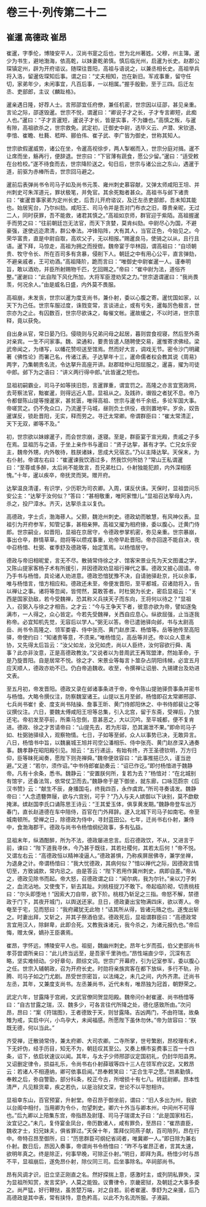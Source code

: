# 卷三十·列传第二十二

## 崔暹 高德政 崔昂

崔暹，字季伦，博陵安平人，汉尚书寔之后也，世为北州著姓。父穆，州主簿。暹少为书生，避地渤海，依高乾，以妹妻乾弟慎。慎后临光州，启暹为长史。赵郡公琛镇定州，辟为开府谘议。随琛往晋阳，高祖与语说之，以兼丞相长史。高祖举兵将入洛，留暹佐琛知后事。谓之曰：“丈夫相知，岂在新旧。军戎事重，留守任切，家弟年少，未闲事宜，凡百后事，一以相属。”握手殷勤，至于三四。后迁左丞、吏部郎，主议《麟趾格》。

暹亲遇日隆，好荐人士。言邢邵宜任府僚，兼任机密，世宗因以征邵，甚见亲重。言论之际，邵遂毁暹。世宗不悦，谓暹曰：“卿说子才之长，子才专言卿短，此痴人也。”暹曰：“子才言暹短，暹说子才长，皆是实事，不为嫌也。”高慎之叛，与暹有隙，高祖欲杀之，世宗救免。武定初，迁御史中尉，选毕义云、卢潜、宋钦道、李愔、崔瞻、杜蕤、嵇晔、郦伯伟、崔子武、李广皆为御史，世称其知人。

世宗欲假暹威势，诸公在坐，令暹高视徐步，两人掣裾而入，世宗分庭对揖。暹不让席而坐，觞再行，便辞退。世宗曰：“下官薄有蔬食，愿公少留。”暹曰：“适受敕在台检校。”遂不待食而去，世宗降阶送之。旬日后，世宗与诸公出之东山，遇暹于道，前驱为赤棒所击，世宗回马避之。

暹前后表弹尚书令司马子如及尚书元羡、雍州刺史慕容献，又弹太师咸阳王坦、并州刺史可朱浑道元，罪状极笔，并免官。其余死黜者甚众。高祖书与邺下诸贵曰：“崔暹昔事家弟为定州长史，后吾儿开府谘议，及迁左丞吏部郎，吾未知其能也。始居宪台，乃尔纠劾。咸阳王、司马令并是吾对门布衣之旧，尊贵亲昵，无过二人，同时获罪，吾不能救，诸君其慎之。”高祖如京师，群官迎于紫陌。高祖握暹手而劳之曰：“往前朝廷岂无法官，而天下贪婪，莫肯纠劾。中尉尽心为国，不避豪强，遂使远迩肃清，群公奉法。冲锋陷阵，大有其人，当官正色，今始见之。今荣华富贵，直是中尉自取，高欢父子，无以相报。”赐暹良马，使骑之以从，且行且语。暹下拜，马惊走，高祖为拥之而授辔。魏帝宴于华林园，谓高祖曰：“自顷朝贵、牧守令长、所在百司多有贪暴，侵削下人。朝廷之中有用心公平，直言弹劾，不避亲戚者，王可劝酒。”高祖降阶，跪而言曰：“唯御史中尉崔暹一人。谨奉明旨，敢以酒劝，并臣所射赐物千匹，乞回赐之。”帝曰：“崔中尉为法，道俗齐整。”暹谢曰：“此自陛下风化所加，大将军臣澄劝奖之力。”世宗退谓暹曰：“我尚畏羡，何况余人。”由是威名日盛，内外莫不畏服。

高祖崩，未发丧，世宗以暹为度支尚书，兼仆射，委以心腹之寄。暹忧国如家，以天下为己任。世宗车服过度，诛戮变常，言谈进止，或有亏失，暹每厉色极言，世宗亦为之止。有囚数百，世宗尽欲诛之，每催文帐。暹故缓之，不以时进，世宗意释，竟以获免。

自出身从官，常日晏乃归。侵晓则与兄弟问母之起居，暮则尝食视寝，然后至外斋对亲宾。一生不问家事。魏、梁通和，要贵皆遣人随聘使交易，暹惟寄求佛经。梁武帝闻之，为缮写，以幡花赞呗送至馆焉。然而好大言，调戏无节。密令沙门明藏著《佛性论》而署己名，传诸江表。子达拏年十三，暹命儒者权会教其说《周易》两字，乃集朝贵名流，令达拏升高座开讲。赵郡眭仲让阳屈服之，暹喜，擢为司徒中郎。邺下为之语曰：“讲义两行得中郎。”此皆暹之短也。

显祖初嗣霸业，司马子如等挟旧怨，言暹罪重，谓宜罚之。高隆之亦言宜宽政网，去苛察法官，黜崔暹，则得远近人意。显祖从之。及践祚，谮毁之者犹不息。帝乃令都督陈山提等搜暹家，甚贫匮，唯得高祖、世宗与暹书千余纸，多论军国大事。帝嗟赏之。仍不免众口，乃流暹于马城，昼则负土供役，夜则置地牢。岁余，奴告暹谋反，锁赴晋阳，无实，释而劳之。寻迁太常卿。帝谓群臣曰：“崔太常清正，天下无双，卿等不及。”

初，世宗欲以妹嫁暹子，而会世宗崩，遂寝。至是，群臣宴于宣光殿，贵戚之子多在焉。显祖历与之语，于坐上亲作书与暹曰：“贤子达挐，甚有才学。亡兄女乐安主，魏帝外甥，内外敬待，胜朕诸妹，思成大兄宿志。”乃以主降达挐。天保末，为右仆射。帝谓左右曰：“崔暹谏我饮酒过多，然我饮何所妨？”常山王私谓暹曰：“至尊或多醉，太后尚不能致言，吾兄弟杜口，仆射独能犯颜，内外深相感愧。”十年，暹以疾卒，帝抚灵而哭。赠开府。

达挐温良清谨，有识学，少历职为司农卿。入周，谋反伏诛。天保时，显祖尝问乐安公主：“达挐于汝何似？”答曰：“甚相敬重，唯阿家憎儿。”显祖召达挐母入内，杀之，投尸漳水。齐灭，达挐杀主以复仇。

高德政，字士贞，渤海蓚人。父颢，魏沧州刺史。德政幼而敏慧，有风神仪表。显祖引为开府参军，知管记事，甚相亲狎。高祖又擢为相府掾，委以腹心。迁黄门侍郎。世宗嗣业，如晋阳，显祖在京居守，令德政参掌机密，弥见亲重。世宗暴崩，事出仓卒，群情草草。勋将等以缵戎事重，劝帝早赴晋阳。帝亦回遑不能自决，夜中召杨愔、杜弼、崔季舒及德政等，始定策焉。以杨愔居守。

德政与帝旧相昵爱，言无不尽。散骑常侍徐之才、馆客宋景业先为天文图谶之学，又陈山提家客杨子术有所援引，并因德政劝显祖行禅代之事。德政又披心固请。帝乃手书与杨愔，具论诸人劝进意。德政恐愔犹豫不决，自请驰驿赴京，托以余事，唯与杨愔言，愔方相应和。德政还未至，帝便发晋阳，至平都城，召诸勋将入，告以禅让之事。诸将等忽闻，皆愕然，莫敢答者。时杜弼为长史，密启显祖云：“关西是国家劲敌，若今受魏禅，恐其称义兵挟天子而东向，王将何以待之？”显祖入，召弼入与徐之才相告。之才云：“今与王争天下者，彼意亦欲为帝，譬如逐兔满市，一人得之，众心皆定。今若先受魏禅，关西自应息心。纵欲屈强，止当逐我称帝。必宜知机先觉，无容后以学人。”弼无以答。帝已遣驰驿向邺，书与太尉高岳、尚书令高隆之、领军娄睿、侍中张亮、黄门赵彦深、杨愔等。岳等驰传至高阳驿，帝使约曰：“知诸贵等意，不须来。”唯杨愔见，高岳等并还。帝以众人意未协，又先得太后旨云：“汝父如龙，汝兄如虎，尚以人臣终，汝何容欲行舜、禹事？此亦非汝意，正是高德政教汝。”又说者以为昔周武王再驾盟津，然始革命，于是乃旋晋阳。自是居常不悦。徐之才、宋景业等每言卜筮杂占阴阳纬候，必宜五月应天顺人，德政亦劝不已。仍白帝追魏收。收至，令撰禅让诏册、九锡建台及劝进文表。

至五月初，帝发晋阳。德政又录在邺诸事条进于帝，帝令陈山提驰驿赍事条并密书与杨愔。大略令撰仪注，防察魏室诸王。山提以五月至邺，杨愔即召太常卿邢邵、七兵尚书崔忄夌、度支尚书陆操、詹事王昕、黄门侍郎阳休之、中书侍郎裴让之等议撰仪注。六日，要魏太傅咸阳王坦等总集，引入北宫，留于东斋，受禅后，乃放还宅。帝初发至亭前，所乘马忽倒，意甚恶之，大以沉吟。至平城都，便不复肯进。德政、徐之才苦请帝曰：“山提先去，若为形容，恐其漏泄不果。”即命司马子如、杜弼驰驿续入，观察物情。七日，子如等至邺，众人以事势已决，无敢异言。八日，杨愔书中旨，以魏襄城王旭并司空公潘相乐、侍中张亮、黄门赵彦深入通奏事。魏孝静在昭阳殿引见。旭云：“五行递运，有始有终，齐王圣德钦明，万方归仰，臣等昧死闻奏，愿陛下则尧禅舜。”魏帝便敛容曰：“此事推挹已久，谨当逊避。”又道：“若尔，须作诏。”中书侍郎崔劼奏云：“诏已作讫。”即付杨愔进于魏静帝。凡有十余条，悉书。魏静云：“安置朕何所，复若为去？”杨愔对：“在北城别有馆宇，还备法驾，依常仗卫而去。”魏静帝于是下御坐，就东廊，口咏范蔚宗《后汉书赞》云：“献生不辰，身播国屯，终我四百，永作虞宾。”所司寻奏请发。魏静帝曰：“人念遗簪弊屦，欲与六宫别，可乎？”乃入与夫人嫔御以下诀别，莫不歔欷掩涕。嫔赵国李氏口诵陈思王诗云：“王其爱玉体，俱享黄发期。”魏静帝登车出万春门，直长赵道德在车中陪侍，百官在门外拜辞。遂入北城下司马子如南宅。帝至城南顿所。受禅之日，除德政为侍中，寻封蓝田公。七年，迁尚书右仆射，兼侍中，食渤海郡干。德政与尚书令杨愔纲纪政事，多有弘益。

显祖末年，纵酒酣醉，所为不法，德政屡进忠言。后召德政饮，不从，又进言于前，谏曰：“陛下道我寻休，今乃甚于既往，其若社稷何，其若太后何！”帝不悦。又谓左右云：“高德政恒以精神凌逼人。”德政甚惧，乃称疾屏居佛寺，兼学坐禅，为退身之计。帝谓杨愔曰：“我大忧德政，其病何似？”愔以禅代之际，因德政言情切至，方致诚款，常内忌之。由是答云：“陛下若用作冀州刺史，病即自差。”帝从之，德政见除书而起。帝大怒，召德政谓之曰：“闻尔病，我为尔针。”亲以刀子刺之，血流沾地。又使曳下，斩去其趾。刘桃枝捉刀不敢下。帝起临阶砌，切责桃枝曰：“尔头即堕地！”因索大刀自带，欲下阶。桃枝乃斩足之三指。帝怒不解，禁德政于门下，其夜开城门，以舆送还家。旦日，德政妻出宝物满四床，欲以寄人。帝奄至于宅，见而怒曰：“我府藏犹无此物！”诘其所从得，皆诸元赂之也。遂曳出斩之。时妻出拜，又斩之，并其子祭酒伯坚。德政死后，显祖谓群臣曰：“高德政常言宜用汉人，除鲜卑，此即合死。又教我诛诸元，我今杀之，为诸元报仇也。”帝后悔，赠太保，嫡孙王臣袭焉。

崔昂，字怀远，博陵安平人也。祖挺，魏幽州刺史。昂年七岁而孤，伯父吏部尚书孝芬尝谓所亲曰：“此儿终当远至，是吾家千里驹也。”昂性端直少华，沉深有志略，坚实难倾动。少好章句，颇综文词。世宗广开幕府，引为记室参军，委以腹心之任。世宗入辅朝政，召为开府长史。时勋将亲族宾客在都下放纵，多行不轨，孙腾、司马子如之门尤剧。昂受世宗密旨，以法绳之，未几之间，内外齐肃。迁尚书左丞，其年，又兼度支尚书。左丞兼尚书，近代未有，唯昂独为冠首，朝野荣之。

武定六年，甘露降于宫阙，文武官僚同贺显阳殿。魏帝问仆射崔暹、尚书杨愔等曰：“自古甘露之瑞，汉、魏多少，可各言往代所降之处，德化感致所由。”次问昂，昂曰：“案《符瑞图》，王者德致于天，则甘露降。吉凶两门，不由符瑞，故桑雉为戒，实启中兴，小鸟孕大，未闻福感。所愿陛下虽休勿休。”帝为敛容曰：“朕既无德，何以当此。”

齐受禅，迁散骑常侍，兼太府卿、大司农卿。二寺所掌，世号繁剧，昂校理有术，下无奸伪，经手历目，知无不为，朝廷叹其至公。又奏上横市妄费事三百一十四条，诏下，依启状速议以闻。其年，与太子少师邢邵议定国初礼，仍封华阳县男。又诏删定律令，损益礼乐，令尚书右仆射薛琡等四十三人在领军府议定。又敕昂云：若诸人不相遵纳，卿可依事启闻。”昂奉敕笑曰：“正合生平之愿。”昂素勤慎，奉敕之后，弥自警勖，部分科条，校正今古，所增损十有七八。转廷尉卿。昂本性清严，凡见黩货辈，疾之若仇，以是治狱文深，世论不以平恕相许。

显祖幸东山，百官预宴，升射堂。帝召昂于御坐前，谓曰：“旧人多出为州，我欲以台阁中相付，当用卿为令仆，勿望刺史。卿六十外当与卿本州，中间州不可得也。”后九卿以上陪集东宫，帝指昂及尉瑾、司马子瑞谓太子曰：“此是国家柱石，汝宜记之。”未几，复侍宴金凤台，帝历数诸人，咸有罪负，至昂曰：“崔昂直臣，魏收才士，妇兄妹夫，俱省罪过。”天保十年，策拜仪同燕子献，百司陪列，昂在行中。帝特召昂至御所，曰：“历思群臣可纲纪省闼者，唯冀卿一人。”即日除为兼右仆射。数日后，昂因入奏事，帝谓尚书令杨愔曰：“昨不与崔昂正者，言其太速，欲明年真之。终是除正，何事早晚，可除正仆射。”明日，即拜为真。杨愔少时与昂不平，显祖崩后，遂免昂仆射，除仪同三司。后坐事除名。卒祠部尚书。

昂有风调才识，旧立坚正刚直之名。然好探揣上意，感激时主，或列阴私罪失，深为显祖所知赏，发言奖护，人莫之能毁。议曹律令，京畿密狱，及朝廷之大事多委之。尚严猛，好行鞭挞，虽苦楚万端，对之自若。前者崔暹、季舒为之亲援，后乃高德政是其中表，常有挟恃，意色矜高，以此不为名流所服。子液嗣。
